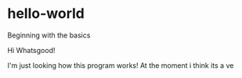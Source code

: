 # hello-world
Beginning with the basics

Hi Whatsgood!

I'm just looking how this program works! At the moment i think its  a ve
